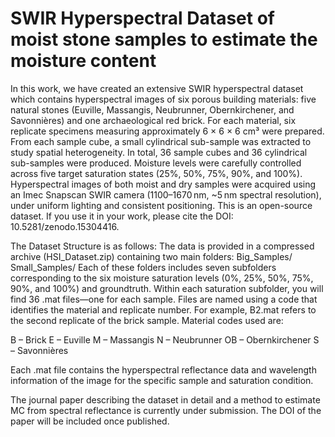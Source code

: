 # SWIR Hyperspectral Dataset of moist stone samples to estimate the moisture content 
In this work, we have created an extensive SWIR hyperspectral dataset which contains hyperspectral images of six porous building materials: five natural stones (Euville, Massangis, Neubrunner, Obernkirchener, and Savonnières) and one archaeological red brick. For each material, six replicate specimens measuring approximately 6 × 6 × 6 cm³ were prepared. From each sample cube, a small cylindrical sub-sample was extracted to study spatial heterogeneity. In total, 36 sample cubes and 36 cylindrical sub-samples were produced. Moisture levels were carefully controlled across five target saturation states (25%, 50%, 75%, 90%, and 100%). Hyperspectral images of both moist and dry samples were acquired using an Imec Snapscan SWIR camera (1100–1670 nm, ~5 nm spectral resolution), under uniform lighting and consistent positioning.
This is an open-source dataset. If you use it in your work, please cite the DOI: 10.5281/zenodo.15304416. 

The Dataset Structure is as follows:
The data is provided in a compressed archive (HSI_Dataset.zip) containing two main folders:
Big_Samples/
Small_Samples/
Each of these folders includes seven subfolders corresponding to the six moisture saturation levels (0%, 25%, 50%, 75%, 90%, and 100%) and groundtruth. Within each saturation subfolder, you will find 36 .mat files—one for each sample. Files are named using a code that identifies the material and replicate number. For example, B2.mat refers to the second replicate of the brick sample. Material codes used are:

B – Brick
E – Euville
M – Massangis
N – Neubrunner
OB – Obernkirchener
S – Savonnières

Each .mat file contains the hyperspectral reflectance data and wavelength information of the image for the specific sample and saturation condition.

The journal paper describing the dataset in detail and a method to estimate MC from spectral reflectance is currently under submission. The DOI of the paper will be included once published.
